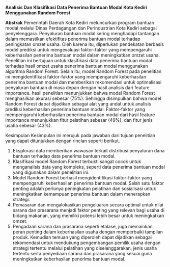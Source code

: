 **Analisis Dan Klasifikasi Data Penerima Bantuan Modal Kota Kediri Menggunakan Random Forest**

**Abstrak**
Pemerintah Daerah Kota Kediri meluncurkan program bantuan modal melalui Dinas Perdagangan dan Perindustrian Kota Kediri sebagai penyelenggara. Penyaluran bantuan modal sering menghadapi tantangan dalam memastikan efektifitas penerima bantuan modal terhadap peningkatan omzet usaha. Oleh karena itu, diperlukan pendekatan berbasis model prediksi untuk mengevaluasi faktor-faktor yang mempengaruhi keberhasilan penerima bantuan modal dalam meningkatkan omzet usaha. Penelitian ini bertujuan untuk klasifikasi data penerima bantuan modal terhadap hasil omzet usaha penerima bantuan modal menggunakan algoritma Random Forest. Selain itu, model Random Forest pada penelitian ini mengidentifikasi faktor-faktor yang mempengaruhi keberhasilan penerima bantuan modal dan memberikan rekomendasi untuk optimalisasi penyaluran bantuan di masa depan dengan hasil analisis dari feature importance. hasil penelitian menunjukkan bahwa model Random Forest menghasilkan akurasi sebesar (75%). Sehingga disimpulkan bahwa model Random Forest dapat dijadikan sebagai alat yang andal untuk analisis prediksi keberhasilan penerima bantuan modal. Faktor-faktor yang mempengaruhi keberhasilan penerima bantuan modal dari hasil feature importance menunjukkan fitur pelatihan sebesar (49%), dan fitur jenis usaha sebesar (43%).

Kesimpulan
Kesimpulan ini merujuk pada jawaban dari tujuan penelitian yang dapat ditunjukkan dengan rincian seperti berikut.
1.	Eksplorasi data memberikan wawasan terkait distribusi penyaluran dana bantuan terhadap data penerima bantuan modal.
2.	Klasifikasi model Random Forest terbukti sangat cocok untuk menganalisis data yang kompleks, seperti data penerima bantuan modal yang digunakan dalam penelitian ini. 
3.	Model Random Forest berhasil mengidentifikasi faktor-faktor yang mempengaruhi keberhasilan penerima bantuan modal. Salah satu faktor penting adalah perlunya peningkatan pelatihan dan sosialisasi untuk meningkatkan kemampuan penerima bantuan dalam menerapkan strategi.
4.	Pemasaran dan mengalokasikan pengeluaran secara optimal untuk nilai sarana dan prasarana menjadi faktor penting yang relevan bagi usaha di bidang makanan, yang memiliki potensi lebih besar untuk meningkatkan omzet.
5.	Pengadaan sarana dan prasarana seperti etalase, juga memainkan peran penting dalam keberhasilan usaha dengan memperbaiki tampilan produk. Kemudian temuan yang diperoleh dapat dijadikan sebagai rekomendasi untuk mendukung pengembangan pemilik usaha dengan strategi tertentu melalui pelatihan yang diselenggarakan, jenis usaha tertentu serta penyediaan sarana dan prasarana yang sesuai guna meningkatkan keberhasilan penerima bantuan modal.
